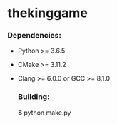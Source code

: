 # thekinggame

### Dependencies:

-   Python >= 3.6.5
-   CMake >= 3.11.2
-   Clang >= 6.0.0 or GCC >= 8.1.0
    ### Building:


    $ python make.py
